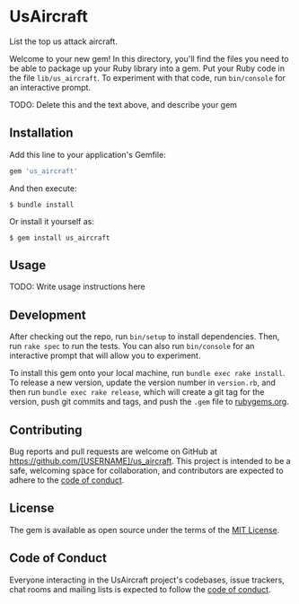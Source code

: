 # UsAircraft

List the top us attack aircraft.

Welcome to your new gem! In this directory, you'll find the files you need to be able to package up your Ruby library into a gem. Put your Ruby code in the file `lib/us_aircraft`. To experiment with that code, run `bin/console` for an interactive prompt.

TODO: Delete this and the text above, and describe your gem

## Installation

Add this line to your application's Gemfile:

```ruby
gem 'us_aircraft'
```

And then execute:

    $ bundle install

Or install it yourself as:

    $ gem install us_aircraft

## Usage

TODO: Write usage instructions here

## Development

After checking out the repo, run `bin/setup` to install dependencies. Then, run `rake spec` to run the tests. You can also run `bin/console` for an interactive prompt that will allow you to experiment.

To install this gem onto your local machine, run `bundle exec rake install`. To release a new version, update the version number in `version.rb`, and then run `bundle exec rake release`, which will create a git tag for the version, push git commits and tags, and push the `.gem` file to [rubygems.org](https://rubygems.org).

## Contributing

Bug reports and pull requests are welcome on GitHub at https://github.com/[USERNAME]/us_aircraft. This project is intended to be a safe, welcoming space for collaboration, and contributors are expected to adhere to the [code of conduct](https://github.com/[USERNAME]/us_aircraft/blob/master/CODE_OF_CONDUCT.md).


## License

The gem is available as open source under the terms of the [MIT License](https://opensource.org/licenses/MIT).

## Code of Conduct

Everyone interacting in the UsAircraft project's codebases, issue trackers, chat rooms and mailing lists is expected to follow the [code of conduct](https://github.com/[USERNAME]/us_aircraft/blob/master/CODE_OF_CONDUCT.md).
